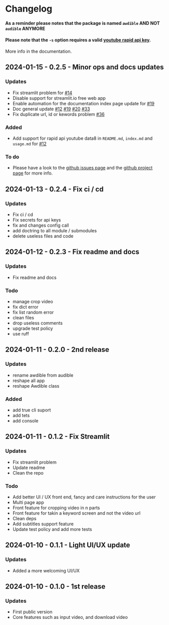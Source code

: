 # Changelog


#### As a reminder please notes that the package is named `awdible` AND NOT `audible` ANYMORE

#### Please note that the `-s` option requires a valid [youtube rapid api key](https://rapidapi.com/herosAPI/api/youtube-data8).
More info in the documentation.

## 2024-01-15 - 0.2.5 - Minor ops and docs updates

### Updates
- Fix streamlit problem for [#14](https://github.com/AlexandreGazagnes/awdible/issues/14)
- Disable support for streamlit.io free web app
- Enable automation for the documentation index page update for [#19](https://github.com/AlexandreGazagnes/awdible/issues/19)
- Doc general update [#12](https://github.com/AlexandreGazagnes/awdible/issues/12) [#19](https://github.com/AlexandreGazagnes/awdible/issues/19) [#20](https://github.com/AlexandreGazagnes/awdible/issues/20) [#33](https://github.com/AlexandreGazagnes/awdible/issues/33)
- Fix duplicate url, id or kewords problem [#36](https://github.com/AlexandreGazagnes/awdible/issues/36)

### Added
- Add support for rapid api youtube data8 in `README.md`, `index.md` and `usage.md` for [#12](https://github.com/AlexandreGazagnes/awdible/issues/12)

### To do
- Please have a look to the [github issues page](https://github.com/AlexandreGazagnes/awdible/issues) and the [github project page](https://github.com/users/AlexandreGazagnes/projects/3) for more info.


## 2024-01-13 - 0.2.4 - Fix ci / cd


### Updates
- Fix ci / cd
- Fix secrets for api keys
- fix and changes config call
- add doctring to all module / submodules
- delete useless files and code


## 2024-01-12 - 0.2.3 - Fix readme and docs

### Updates
- Fix readme and docs

### Todo
- manage crop video
- fix dict error
- fix list random error
- clean files
- drop useless comments
- upgrade test policy
- use ruff

## 2024-01-11 - 0.2.0 - 2nd release

### Updates
- rename awdible from audible
- reshape all app
- reshape Awdible class

### Added
- add true cli suport
- add tets
- add console


## 2024-01-11 - 0.1.2 - Fix Streamlit

### Updates
- Fix streamlit problem
- Update readme
- Clean the repo

### Todo
- Add better UI / UX front end, fancy and care instructions for the user
- Multi page app
- Front feature for cropping video in n parts
- Front feature for takin a keyword screen and not the video url
- Clean deps
- Add subtitles support feature
- Update test policy and add more tests

## 2024-01-10 - 0.1.1 - Light UI/UX update

### Updates
- Added a more welcoming UI/UX

## 2024-01-10 - 0.1.0 - 1st release

### Updates
- First public version
- Core features such as input video, and download video
